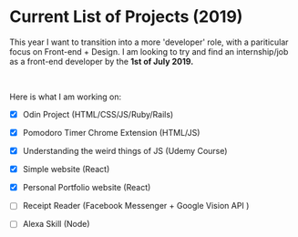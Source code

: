# Current List of Projects (2019)

This year I want to transition into a more 'developer' role, with a pariticular focus on Front-end + Design. I am looking to try and find an internship/job as a front-end developer by the <b>1st of July 2019.</b>

<br>

Here is what I am working on:
- [x] Odin Project (HTML/CSS/JS/Ruby/Rails)
- [x] Pomodoro Timer Chrome Extension (HTML/JS)
- [x] Understanding the weird things of JS (Udemy Course)
- [x] Simple website (React)
- [x] Personal Portfolio website (React)
- [ ] Receipt Reader (Facebook Messenger  + Google Vision API )
- [ ] Alexa Skill (Node)


